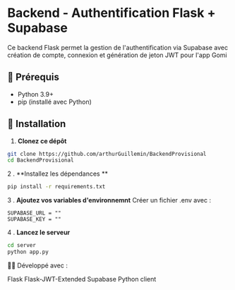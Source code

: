 #  Backend - Authentification Flask + Supabase

Ce backend Flask permet la gestion de l'authentification via Supabase avec création de compte, connexion et génération de jeton JWT pour l'app Gomi

## 🧾 Prérequis

- Python 3.9+
- pip (installé avec Python)

## 🚀 Installation

1. **Clonez ce dépôt**

```bash
git clone https://github.com/arthurGuillemin/BackendProvisional
cd BackendProvisional
```

2 . **Installez les dépendances **
```bash
pip install -r requirements.txt
```
3 . **Ajoutez vos variables d'environnemnt**
Créer un fichier .env avec :

```.env
SUPABASE_URL = ""
SUPABASE_KEY = ""
```

4 . **Lancez le serveur**
```bash
cd server
python app.py
```

🧑‍💻 Développé avec : 

Flask
Flask-JWT-Extended
Supabase Python client

